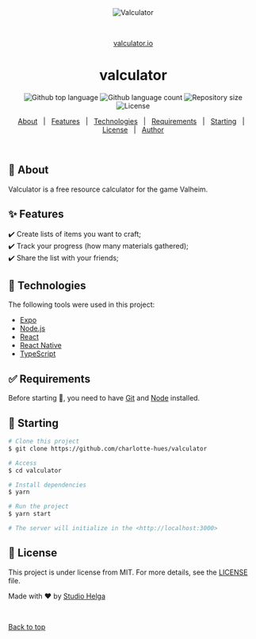 <div align="center" id="top"> 
  <img src="./.github/app.gif" alt="Valculator" />

  &#xa0;

  <a href="https://valculator.io/">valculator.io</a>
  
</div>

<h1 align="center">valculator</h1>

<p align="center">
  <img alt="Github top language" src="https://img.shields.io/github/languages/top/charlotte-hues/valculator?color=56BEB8">

  <img alt="Github language count" src="https://img.shields.io/github/languages/count/charlotte-hues/valculator?color=56BEB8">

  <img alt="Repository size" src="https://img.shields.io/github/repo-size/charlotte-hues/valculator?color=56BEB8">

  <img alt="License" src="https://img.shields.io/github/license/charlotte-hues/valculator?color=56BEB8">

  <!-- <img alt="Github issues" src="https://img.shields.io/github/issues/charlotte-hues/valculator?color=56BEB8" /> -->

  <!-- <img alt="Github forks" src="https://img.shields.io/github/forks/charlotte-hues/valculator?color=56BEB8" /> -->

  <!-- <img alt="Github stars" src="https://img.shields.io/github/stars/charlotte-hues/valculator?color=56BEB8" /> -->
</p>

<!-- Status -->

<!-- <h4 align="center"> 
	🚧  Valculator 🚀 Under construction...  🚧
</h4> 

<hr> -->

<p align="center">
  <a href="#dart-about">About</a> &#xa0; | &#xa0; 
  <a href="#sparkles-features">Features</a> &#xa0; | &#xa0;
  <a href="#rocket-technologies">Technologies</a> &#xa0; | &#xa0;
  <a href="#white_check_mark-requirements">Requirements</a> &#xa0; | &#xa0;
  <a href="#checkered_flag-starting">Starting</a> &#xa0; | &#xa0;
  <a href="#memo-license">License</a> &#xa0; | &#xa0;
  <a href="https://github.com/charlotte-hues" target="_blank">Author</a>
</p>

<br>

## :dart: About ##

Valculator is a free resource calculator for the game Valheim.

## :sparkles: Features ##

:heavy_check_mark: Create lists of items you want to craft;\
:heavy_check_mark: Track your progress (how many materials gathered);\
:heavy_check_mark: Share the list with your friends;

## :rocket: Technologies ##

The following tools were used in this project:

- [Expo](https://expo.io/)
- [Node.js](https://nodejs.org/en/)
- [React](https://pt-br.reactjs.org/)
- [React Native](https://reactnative.dev/)
- [TypeScript](https://www.typescriptlang.org/)

## :white_check_mark: Requirements ##

Before starting :checkered_flag:, you need to have [Git](https://git-scm.com) and [Node](https://nodejs.org/en/) installed.

## :checkered_flag: Starting ##

```bash
# Clone this project
$ git clone https://github.com/charlotte-hues/valculator

# Access
$ cd valculator

# Install dependencies
$ yarn

# Run the project
$ yarn start

# The server will initialize in the <http://localhost:3000>
```

## :memo: License ##

This project is under license from MIT. For more details, see the [LICENSE](LICENSE.md) file.


Made with :heart: by <a href="https://github.com/charlotte-hues" target="_blank">Studio Helga</a>

&#xa0;

<a href="#top">Back to top</a>

